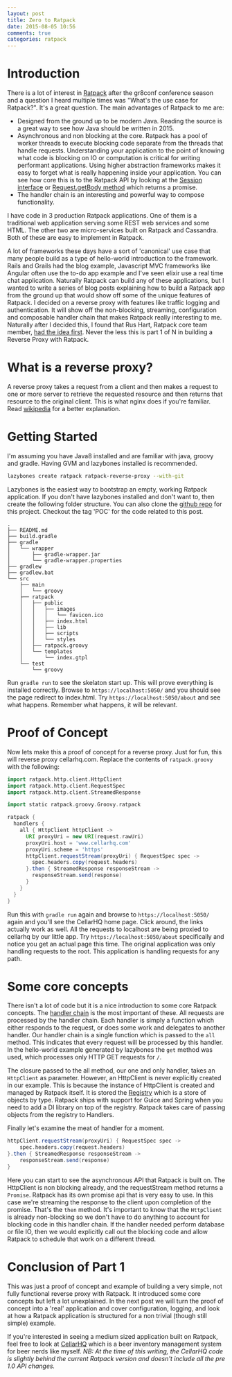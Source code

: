 ```yaml
---
layout: post
title: Zero to Ratpack
date: 2015-08-05 10:56
comments: true
categories: ratpack
---
```

# Introduction

There is a lot of interest in [Ratpack](https://ratpack.io/) after the gr8conf conference season and a question I heard multiple times was "What's the use case for Ratpack?". It's a great question. The main advantages of Ratpack to me are:

* Designed from the ground up to be modern Java. Reading the source is a great way to see how Java should be written in 2015. 
* Asynchronous and non blocking at the core. Ratpack has a pool of worker threads to execute blocking code separate from the threads that handle requests. Understanding your application to the point of knowing what code is blocking on IO or computation is critical for writing performant applications. Using higher abstraction frameworks makes it easy to forget what is really happening inside your application. You can see how core this is to the Ratpack API by looking at the [Session interface](https://ratpack.io/manual/current/api/index.html) or [Request.getBody method](https://ratpack.io/manual/current/api/index.html) which returns a promise.
* The handler chain is an interesting and powerful way to compose functionality.

I have code in 3 production Ratpack applications. One of them is a traditional web application serving some REST web services and some HTML. The other two are micro-services built on Ratpack and Cassandra. Both of these are easy to implement in Ratpack.

A lot of frameworks these days have a sort of 'canonical' use case that many people build as a type of hello-world introduction to the framework. Rails and Grails had the blog example, Javascript MVC frameworks like Angular often use the to-do app example and I've seen elixir use a real time chat application. Naturally Ratpack can build any of these applications, but I wanted to write a series of blog posts explaining how to build a Ratpack app from the ground up that would show off some of the unique features of Ratpack. I decided on a reverse proxy with features like traffic logging and authentication. It will show off the non-blocking, streaming, configuration and composable handler chain that makes Ratpack really interesting to me. Naturally after I decided this, I found that Rus Hart, Ratpack core team member, [had the idea first](https://gist.github.com/rhart/eb1b701f348a155f2dad). Never the less this is part 1 of N in building a Reverse Proxy with Ratpack. 

# What is a reverse proxy?

A reverse proxy takes a request from a client and then makes a request to one or more server to retrieve the requested resource and then returns that resource to the original client. This is what nginx does if you're familiar. Read [wikipedia](https://en.wikipedia.org/wiki/Reverse_proxy) for a better explanation. 

# Getting Started

I'm assuming you have Java8 installed and are familiar with java, groovy and gradle. Having GVM and lazybones installed is recommended. 

```bash
lazybones create ratpack ratpack-reverse-proxy --with-git
```

Lazybones is the easiest way to bootstrap an empty, working Ratpack application. If you don't have lazybones installed and don't want to, then create the following folder structure. You can also clone the [github repo](https://github.com/kyleboon/ratpack-reverse-proxy) for this project. Checkout the tag 'POC' for the code related to this post.

```
.
├── README.md
├── build.gradle
├── gradle
│   └── wrapper
│       ├── gradle-wrapper.jar
│       └── gradle-wrapper.properties
├── gradlew
├── gradlew.bat
└── src
    ├── main
    │   └── groovy
    ├── ratpack
    │   ├── public
    │   │   ├── images
    │   │   │   └── favicon.ico
    │   │   ├── index.html
    │   │   ├── lib
    │   │   ├── scripts
    │   │   └── styles
    │   ├── ratpack.groovy
    │   └── templates
    │       └── index.gtpl
    └── test
        └── groovy
```

Run ```gradle run``` to see the skelaton start up. This will prove everything is installed correctly. Browse to ```https://localhost:5050/``` and you should see the page redirect to index.html. Try ```https://localhost:5050/about``` and see what happens. Remember what happens, it will be relevant.

# Proof of Concept

Now lets make this a proof of concept for a reverse proxy. Just for fun, this will reverse proxy cellarhq.com. Replace the contents of ```ratpack.groovy``` with the following:

```groovy
import ratpack.http.client.HttpClient
import ratpack.http.client.RequestSpec
import ratpack.http.client.StreamedResponse

import static ratpack.groovy.Groovy.ratpack

ratpack {
  handlers {
    all { HttpClient httpClient ->
      URI proxyUri = new URI(request.rawUri)
      proxyUri.host = 'www.cellarhq.com'
      proxyUri.scheme = 'https'
      httpClient.requestStream(proxyUri) { RequestSpec spec ->
        spec.headers.copy(request.headers)
      }.then { StreamedResponse responseStream ->
        responseStream.send(response)
      }
    }
  }
}
```

Run this with ```gradle run``` again and browse to ```https://localhost:5050/``` again and you'll see the CellarHQ home page. Click around, the links actually work as well. All the requests to localhost are being proxied to cellarhq by our little app. Try ```https://localhost:5050/about``` specifically and notice you get an actual page this time. The original application was only handling requests to the root. This application is handling requests for any path. 

# Some core concepts

There isn't a lot of code but it is a nice introduction to some core Ratpack concepts. The [handler chain](https://ratpack.io/manual/current/handlers.html) is the most important of these. All requests are processed by the handler chain. Each handler is simply a function which either responds to the request, or does some work and delegates to another handler. Our handler chain is a single function which is passed to the ```all``` method. This indicates that every request will be processed by this handler.  In the hello-world example generated by lazybones the ```get``` method was used, which processes only HTTP GET requests for `/`. 

The closure passed to the all method, our one and only handler, takes an ```HttpClient``` as parameter. However, an HttpClient is never explicitly created in our example. This is because the instance of HttpClient is created and managed by Ratpack itself. It is stored the [Registry](https://ratpack.io/manual/current/launching.html#registry) which is a store of objects by type. Ratpack ships with support for Guice and Spring when you need to add a DI library on top of the registry. Ratpack takes care of passing objects from the registry to Handlers.

Finally let's examine the meat of handler for a moment. 

```groovy
httpClient.requestStream(proxyUri) { RequestSpec spec ->
    spec.headers.copy(request.headers)
}.then { StreamedResponse responseStream ->
    responseStream.send(response)
}
```

Here you can start to see the asynchronous API that Ratpack is built on. The HttpClient is non blocking already, and the requestStream method returns a ```Promise```. Ratpack has its own promise api that is very easy to use. In this case we're streaming the response to the client upon completion of the promise. That's the ```then``` method.  It's important to know that the ```HttpClient``` is already non-blocking so we don't have to do anything to account for blocking code in this handler chain. If the handler needed perform database or file IO, then we would explicitly call out the blocking code and allow Ratpack to schedule that work on a different thread. 

# Conclusion of Part 1

This was just a proof of concept and example of building a very simple, not fully functional reverse proxy with Ratpack. It introduced some core concepts but left a lot unexplained. In the next post we will turn the proof of concept into a 'real' application and cover configuration, logging, and look at how a Ratpack application is structured for a non trivial (though still simple) example.

If you're interested in seeing a medium sized application built on Ratpack, feel free to look at [CellarHQ](https://github.com/CellarHQ/cellarhq.com) which is a beer inventory management system for beer nerds like myself. *NB: At the time of this writing, the CellarHQ code is slightly behind the current Ratpack version and doesn't include all the pre 1.0 API changes.*


